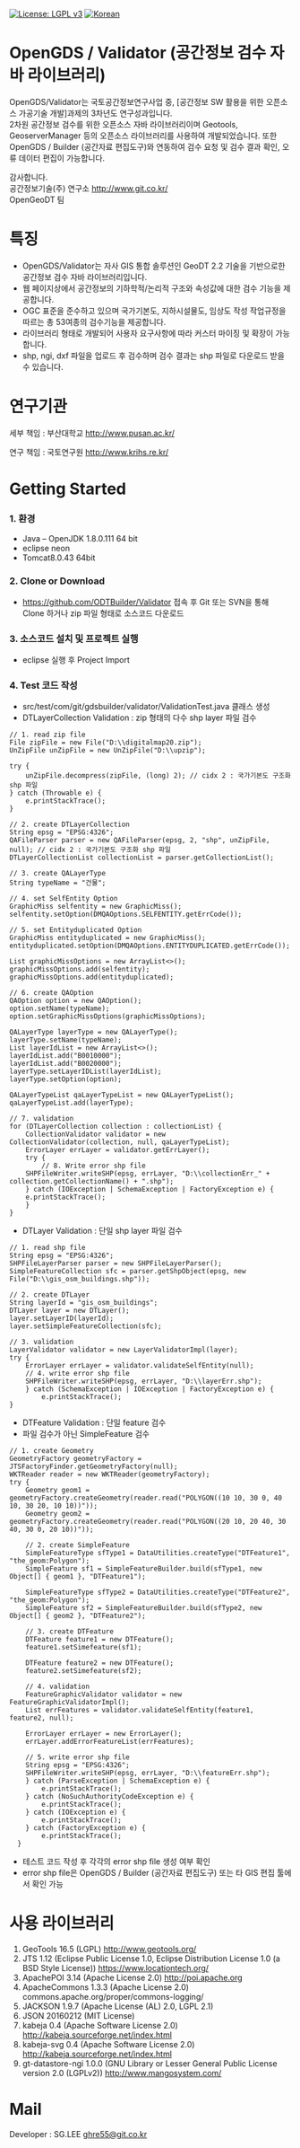 [![License: LGPL v3](https://img.shields.io/badge/License-LGPL%20v3-blue.svg)](https://www.gnu.org/licenses/lgpl-3.0)
[![Korean](https://img.shields.io/badge/language-Korean-blue.svg)](#korean)


<a name="korean"></a>
OpenGDS / Validator (공간정보 검수 자바 라이브러리)
=======

OpenGDS/Validator는 국토공간정보연구사업 중, [공간정보 SW 활용을 위한 오픈소스 가공기술 개발]과제의 3차년도 연구성과입니다.<br>
2차원 공간정보 검수를 위한 오픈소스 자바 라이브러리이며 Geotools, GeoserverManager 등의 오픈소스 라이브러리를 사용하여 개발되었습니다.
또한 OpenGDS / Builder (공간자료 편집도구)와 연동하여 검수 요청 및 검수 결과 확인, 오류 데이터 편집이 가능합니다.<br>

감사합니다.<br>
공간정보기술(주) 연구소 <link>http://www.git.co.kr/<br>
OpenGeoDT 팀

특징
=====
- OpenGDS/Validator는 자사 GIS 통합 솔루션인 GeoDT 2.2 기술을 기반으로한 공간정보 검수 자바 라이브러리입니다.
- 웹 페이지상에서 공간정보의 기하학적/논리적 구조와 속성값에 대한 검수 기능을 제공합니다.
- OGC 표준을 준수하고 있으며 국가기본도, 지하시설물도, 임상도 작성 작업규정을 따르는 총 53여종의 검수기능을 제공합니다.
- 라이브러리 형태로 개발되어 사용자 요구사항에 따라 커스터 마이징 및 확장이 가능합니다.
- shp, ngi, dxf 파일을 업로드 후 검수하며 검수 결과는 shp 파일로 다운로드 받을 수 있습니다.

연구기관
=====
세부 책임 : 부산대학교 <link>http://www.pusan.ac.kr/

연구 책임 : 국토연구원 <link>http://www.krihs.re.kr/

Getting Started
=====
### 1. 환경 ###
- Java – OpenJDK 1.8.0.111 64 bit
- eclipse neon 
- Tomcat8.0.43 64bit

### 2. Clone or Download ###
- https://github.com/ODTBuilder/Validator 접속 후 Git 또는 SVN을 통해 Clone 하거나 zip 파일 형태로 소스코드 다운로드 

### 3. 소스코드 설치 및 프로젝트 실행 ###
- eclipse 실행 후 Project Import

### 4. Test 코드 작성 ###
- src/test/com/git/gdsbuilder/validator/ValidationTest.java 클래스 생성
- DTLayerCollection Validation : zip 형태의 다수 shp layer 파일 검수
<pre><code>// 1. read zip file
File zipFile = new File("D:\\digitalmap20.zip");
UnZipFile unZipFile = new UnZipFile("D:\\upzip");

try {
    unZipFile.decompress(zipFile, (long) 2); // cidx 2 : 국가기본도 구조화 shp 파일
} catch (Throwable e) {
    e.printStackTrace();
}

// 2. create DTLayerCollection
String epsg = "EPSG:4326";
QAFileParser parser = new QAFileParser(epsg, 2, "shp", unZipFile, null); // cidx 2 : 국가기본도 구조화 shp 파일
DTLayerCollectionList collectionList = parser.getCollectionList();

// 3. create QALayerType
String typeName = "건물";

// 4. set SelfEntity Option
GraphicMiss selfentity = new GraphicMiss();
selfentity.setOption(DMQAOptions.SELFENTITY.getErrCode());

// 5. set Entityduplicated Option
GraphicMiss entityduplicated = new GraphicMiss();
entityduplicated.setOption(DMQAOptions.ENTITYDUPLICATED.getErrCode());

List<GraphicMiss> graphicMissOptions = new ArrayList<>();
graphicMissOptions.add(selfentity);
graphicMissOptions.add(entityduplicated);

// 6. create QAOption
QAOption option = new QAOption();
option.setName(typeName);
option.setGraphicMissOptions(graphicMissOptions);

QALayerType layerType = new QALayerType();
layerType.setName(typeName);
List<String> layerIdList = new ArrayList<>();
layerIdList.add("B0010000");
layerIdList.add("B0020000");
layerType.setLayerIDList(layerIdList);
layerType.setOption(option);

QALayerTypeList qaLayerTypeList = new QALayerTypeList();
qaLayerTypeList.add(layerType);

// 7. validation 
for (DTLayerCollection collection : collectionList) {
    CollectionValidator validator = new CollectionValidator(collection, null, qaLayerTypeList);
    ErrorLayer errLayer = validator.getErrLayer();
    try {
        // 8. Write error shp file
	SHPFileWriter.writeSHP(epsg, errLayer, "D:\\collectionErr_" + collection.getCollectionName() + ".shp");
    } catch (IOException | SchemaException | FactoryException e) {
	e.printStackTrace();
    }
}
</code></pre>
- DTLayer Validation : 단일 shp layer 파일 검수
<pre><code>// 1. read shp file
String epsg = "EPSG:4326";
SHPFileLayerParser parser = new SHPFileLayerParser();
SimpleFeatureCollection sfc = parser.getShpObject(epsg, new File("D:\\gis_osm_buildings.shp"));

// 2. create DTLayer
String layerId = "gis_osm_buildings";
DTLayer layer = new DTLayer();
layer.setLayerID(layerId);
layer.setSimpleFeatureCollection(sfc);

// 3. validation
LayerValidator validator = new LayerValidatorImpl(layer);
try {
    ErrorLayer errLayer = validator.validateSelfEntity(null);
    // 4. write error shp file
    SHPFileWriter.writeSHP(epsg, errLayer, "D:\\layerErr.shp");
    } catch (SchemaException | IOException | FactoryException e) {
        e.printStackTrace();
}
</code></pre>
- DTFeature Validation : 단일 feature 검수
- 파일 검수가 아닌 SimpleFeature 검수
<pre><code>// 1. create Geometry
GeometryFactory geometryFactory = JTSFactoryFinder.getGeometryFactory(null);
WKTReader reader = new WKTReader(geometryFactory);
try {
    Geometry geom1 = geometryFactory.createGeometry(reader.read("POLYGON((10 10, 30 0, 40 10, 30 20, 10 10))"));
    Geometry geom2 = geometryFactory.createGeometry(reader.read("POLYGON((20 10, 20 40, 30 40, 30 0, 20 10))"));

    // 2. create SimpleFeature
    SimpleFeatureType sfType1 = DataUtilities.createType("DTFeature1", "the_geom:Polygon");
    SimpleFeature sf1 = SimpleFeatureBuilder.build(sfType1, new Object[] { geom1 }, "DTFeature1");

    SimpleFeatureType sfType2 = DataUtilities.createType("DTFeature2", "the_geom:Polygon");
    SimpleFeature sf2 = SimpleFeatureBuilder.build(sfType2, new Object[] { geom2 }, "DTFeature2");

    // 3. create DTFeature
    DTFeature feature1 = new DTFeature();
    feature1.setSimefeature(sf1);

    DTFeature feature2 = new DTFeature();
    feature2.setSimefeature(sf2);

    // 4. validation
    FeatureGraphicValidator validator = new FeatureGraphicValidatorImpl();
    List<ErrorFeature> errFeatures = validator.validateSelfEntity(feature1, feature2, null);

    ErrorLayer errLayer = new ErrorLayer();
    errLayer.addErrorFeatureList(errFeatures);

    // 5. write error shp file
    String epsg = "EPSG:4326";
    SHPFileWriter.writeSHP(epsg, errLayer, "D:\\featureErr.shp");
    } catch (ParseException | SchemaException e) {
        e.printStackTrace();
    } catch (NoSuchAuthorityCodeException e) {
        e.printStackTrace();
    } catch (IOException e) {
        e.printStackTrace();
    } catch (FactoryException e) {
        e.printStackTrace();
  }
</code></pre>
- 테스트 코드 작성 후 각각의 error shp file 생성 여부 확인 
- error shp file은 OpenGDS / Builder (공간자료 편집도구) 또는 타 GIS 편집 툴에서 확인 가능

사용 라이브러리
=====
1. GeoTools 16.5 (LGPL) http://www.geotools.org/
2. JTS 1.12 (Eclipse Public License 1.0, Eclipse Distribution License 1.0 (a BSD Style License)) https://www.locationtech.org/
2. ApachePOI 3.14 (Apache License 2.0) http://poi.apache.org
3. ApacheCommons 1.3.3 (Apache License 2.0) commons.apache.org/proper/commons-logging/
4. JACKSON 1.9.7 (Apache License (AL) 2.0, LGPL 2.1)
5. JSON 20160212 (MIT License)
6. kabeja 0.4 (Apache Software License 2.0) http://kabeja.sourceforge.net/index.html
7. kabeja-svg 0.4 (Apache Software License 2.0) http://kabeja.sourceforge.net/index.html
8. gt-datastore-ngi 1.0.0 (GNU Library or Lesser General Public License version 2.0 (LGPLv2)) http://www.mangosystem.com/

Mail
====
Developer : SG.LEE
ghre55@git.co.kr
